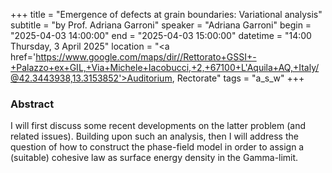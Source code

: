 +++
title = "Emergence of defects at grain boundaries: Variational analysis"
subtitle = "by Prof. Adriana Garroni"
speaker = "Adriana Garroni"
begin = "2025-04-03 14:00:00"
end = "2025-04-03 15:00:00"
datetime = "14:00 Thursday, 3 April 2025"
location = "<a href='https://www.google.com/maps/dir//Rettorato+GSSI+-+Palazzo+ex+GIL,+Via+Michele+Iacobucci,+2,+67100+L'Aquila+AQ,+Italy/@42.3443938,13.3153852'>Auditorium, Rectorate</a>"
tags = "a_s_w"
+++

### Abstract
I will first discuss some recent developments on the latter problem (and related issues). Building upon such an analysis, then I will address the question of how to construct the phase-field model in order to assign a (suitable) cohesive law as surface energy density in the Gamma-limit.
